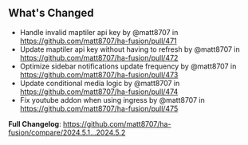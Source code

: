 ## What's Changed
* Handle invalid maptiler api key by @matt8707 in https://github.com/matt8707/ha-fusion/pull/471
* Update maptiler api key without having to refresh by @matt8707 in https://github.com/matt8707/ha-fusion/pull/472
* Optimize sidebar notifications update frequency by @matt8707 in https://github.com/matt8707/ha-fusion/pull/473
* Update conditional media logic by @matt8707 in https://github.com/matt8707/ha-fusion/pull/474
* Fix youtube addon when using ingress by @matt8707 in https://github.com/matt8707/ha-fusion/pull/475


**Full Changelog**: https://github.com/matt8707/ha-fusion/compare/2024.5.1...2024.5.2